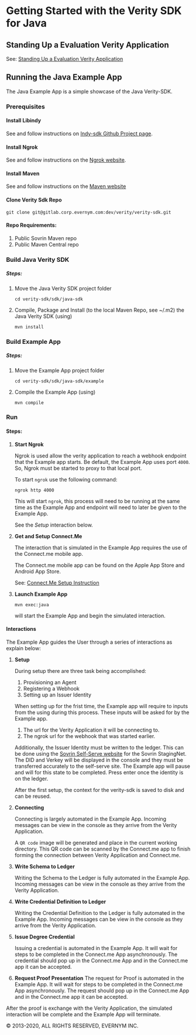 # Getting Started with the Verity SDK for Java
## Standing Up a Evaluation Verity Application
See: [Standing Up a Evaluation Verity Application](../VerityInstance.md)

## Running the Java Example App
The Java Example App is a simple showcase of the Java Verity-SDK.

### Prerequisites

#### Install Libindy
See and follow instructions on [Indy-sdk Github Project page](https://github.com/hyperledger/indy-sdk#installing-the-sdk).

#### Install Ngrok
See and follow instructions on the [Ngrok website](https://ngrok.com/download).

#### Install Maven
See and follow instructions on the [Maven website](http://maven.apache.org/download.cgi)

#### Clone Verity Sdk Repo

```git clone git@gitlab.corp.evernym.com:dev/verity/verity-sdk.git```

#### Repo Requirements:
1. Public Sovrin Maven repo
1. Public Maven Central repo

### Build Java Verity SDK
##### Steps:
1. Move the Java Verity SDK project folder
  
   `cd verity-sdk/sdk/java-sdk`
2. Compile, Package and Install (to the local Maven Repo, see ~/.m2) the Java Verity SDK (using)

   `mvn install`
### Build Example App
##### Steps:

1. Move the Example App project folder
  
   `cd verity-sdk/sdk/java-sdk/example`
2. Compile the Example App (using)

   `mvn compile`
   
### Run
#### Steps:
1. **Start Ngrok**

   Ngrok is used allow the verity application to reach a webhook endpoint that the Example app starts. Be default, the Example App uses port `4000`. So, Ngrok must be started to proxy to that local port. 

   To start `ngrok` use the following command:
   
   ```ngrok http 4000```
   
   This will start `ngrok`, this process will need to be running at the same time as the Example App and endpoint will need to later be given to the Example App. 
   
   See the *Setup* interaction below.
1. **Get and Setup Connect.Me**

   The interaction that is simulated in the Example App requires the use of the Connect.me mobile app. 
   
   The Connect.me mobile app can be found on the Apple App Store and Android App Store.
   
   See: [Connect.Me Setup Instruction](../ConnectMe.md)

   
1. **Launch Example App**
   
   `mvn exec:java` 
   
   will start the Example App and begin the simulated interaction.

#### Interactions
The Example App guides the User through a series of interactions as explain below:

1. **Setup**
   
   During setup there are three task being accomplished:
   
   1. Provisioning an Agent
   1. Registering a Webhook
   1. Setting up an Issuer Identity 
   
   When setting up for the frist time, the Example app will require to inputs from the using during this process. These inputs will be asked for by the Example app.
   1. The url for the Verity Application it will be connecting to.
   2. The ngrok url for the webhook that was started earlier. 
   
   Additionally, the Issuer Identity must be written to the ledger. This can be done using the [Sovrin Self-Serve website](https://selfserve.sovrin.org/) for the Sovrin StagingNet. The DID and Verkey will be displayed in the console and they must be transferred accurately to the self-serve site. The Example app will pause and will for this state to be completed. Press enter once the identity is on the ledger.
   
   After the first setup, the context for the verity-sdk is saved to disk and can be reused. 
1. **Connecting**
   
   Connecting is largely automated in the Example App. Incoming messages can be view in the console as they arrive from the Verity Application.
    
   A `QR code` image will be generated and place in the current working directory. This QR code can be scanned by the Connect.me app to finish forming the connection between Verity Application and Connect.me.<!--1. Ask a Committed Answer-->
1. **Write Schema to Ledger**

   Writing the Schema to the Ledger is fully automated in the Example App. Incoming messages can be view in the console as they arrive from the Verity Application.
1. **Write Credential Definition to Ledger**

   Writing the Credential Definition to the Ledger is fully automated in the Example App. Incoming messages can be view in the console as they arrive from the Verity Application.
1. **Issue Degree Credential**
   
   Issuing a credential is automated in the Example App. It will wait for steps to be completed in the Connect.me App asynchronously. The credential should pop up in the Connect.me App and in the Connect.me app it can be accepted.
1. **Request Proof Presentation**
   The request for Proof is automated in the Example App. It will wait for steps to be completed in the Connect.me App asynchronously. The request should pop up in the Connect.me App and in the Connect.me app it can be accepted.
   
After the proof is exchange with the Verity Application, the simulated interaction will be complete and the Example App will terminate.

© 2013-2020, ALL RIGHTS RESERVED, EVERNYM INC.